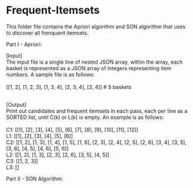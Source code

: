 # Frequent-Itemsets
This folder file contains the Apriori algorithm and SON algorithm that uses to discover all frenquent itemsets.

Part I - Apriori:

[Input]<br />
The input file is a single line of nested JSON array, within the array, each basket is represented as a JSON array of integers representing item numbers. A sample file is as follows: <br /><br />
[[1, 2], [1, 2, 3], [1, 3, 4], [2, 3, 4], [3, 4]] # 5 baskets <br /><br />

[Output]<br />
Print out candidates and frequent itemsets in each pass, each per line as a SORTED list, until C(k) or L(k) is empty. An example is as follows: <br /><br />
C1: [[1], [2], [3], [4], [5], [6], [7], [8], [9], [10], [11], [12]] <br />
L1: [[1], [2], [3], [4], [5], [6]] <br />
C2: [[1, 2], [1, 3], [1, 4], [1, 5], [1, 6], [2, 3], [2, 4], [2, 5], [2, 6], [3, 4], [3, 5], [3, 6], [4, 5], [4, 6], [5, 6]] <br />
L2: [[1, 2], [1, 3], [2, 3], [2, 6], [3, 5], [4, 5]] <br />
C3: [[1, 2, 3]] <br />
L3: [] <br />

Part II - SON Algorithm:
